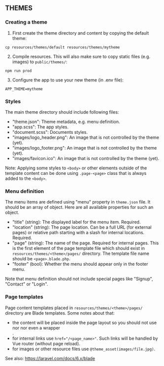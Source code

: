 ## THEMES

### Creating a theme

1. First create the theme directory and content by copying the default theme:

```
cp resources/themes/default resources/themes/mytheme
```

2. Compile resources. This will also make sure to copy static files (e.g. images)
   to `public/themes/`:

```
npm run prod
```

3. Configure the app to use your new theme (in .env file):

```
APP_THEME=mytheme
```

### Styles

The main theme directory should include following files:

- "theme.json": Theme metadata, e.g. menu definition.
- "app.scss": The app styles.
- "document.scss": Documents styles.
- "images/logo_header.png": An image that is not controlled by the theme (yet).
- "images/logo_footer.png": An image that is not controlled by the theme (yet).
- "images/favicon.ico": An image that is not controlled by the theme (yet).

Note: Applying some styles to `<body>` or other elements outside of the template
content can be done using `.page-<page>` class that is always added to the `<body>`.

### Menu definition

The menu items are defined using "menu" property in `theme.json` file.
It should be an array of object. Here are all available properties for such an object.

- "title" (string): The displayed label for the menu item. Required.
- "location" (string): The page location. Can be a full URL (for external pages)
  or relative path starting with a slash for internal locations. Required.
- "page" (string): The name of the page. Required for internal pages.
  This is the first element of the page template file which should exist
  in `resources/themes/<theme>/pages/` directory. The template file name should be
  `<page>.blade.php`.
- "footer" (bool): Whether the menu should appear only in the footer menu.

Note that menu definition should not include special pages like "Signup", "Contact" or "Login".

### Page templates

Page content templates placed in `resources/themes/<theme>/pages/` directory are
Blade templates. Some notes about that:

- the content will be placed inside the page layout so you should not use <html> nor <body>
  nor even a wrapper <div>.
- for internal links use `href="/<page_name>"`. Such links will be handled by
  Vue router (without page reload).
- for images or other resource files use `@theme_asset(images/file.jpg)`.

See also: https://laravel.com/docs/6.x/blade
